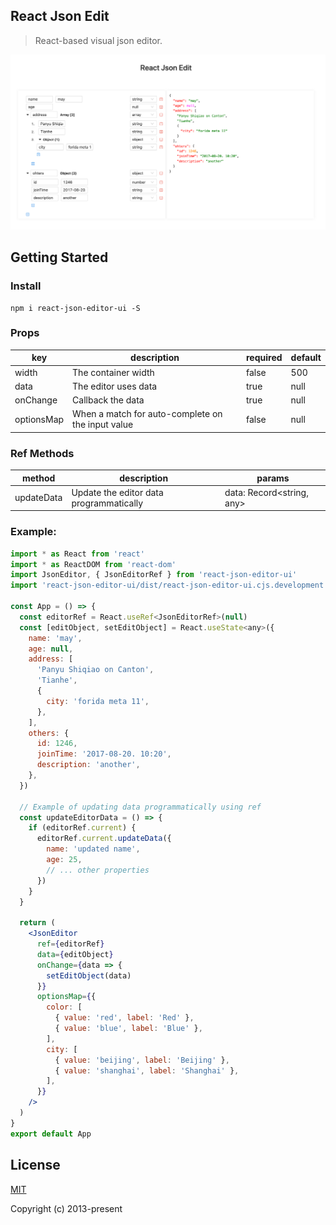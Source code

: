 ## React Json Edit

> React-based visual json editor.

![](/images/example.png)
## Getting Started

### Install

```
npm i react-json-editor-ui -S
```

### Props

| key        | description                                       | required | default |
| ---------- | ------------------------------------------------- | -------- | ------- |
| width      | The container width                               | false    | 500     |
| data       | The editor uses data                              | true     | null    |
| onChange   | Callback the data                                 | true     | null    |
| optionsMap | When a match for auto-complete on the input value | false    | null    |

### Ref Methods

| method     | description                                       | params                      |
| ---------- | ------------------------------------------------- | --------------------------- |
| updateData | Update the editor data programmatically           | data: Record<string, any>   |

### Example:

```jsx
import * as React from 'react'
import * as ReactDOM from 'react-dom'
import JsonEditor, { JsonEditorRef } from 'react-json-editor-ui'
import 'react-json-editor-ui/dist/react-json-editor-ui.cjs.development.css'

const App = () => {
  const editorRef = React.useRef<JsonEditorRef>(null)
  const [editObject, setEditObject] = React.useState<any>({
    name: 'may',
    age: null,
    address: [
      'Panyu Shiqiao on Canton',
      'Tianhe',
      {
        city: 'forida meta 11',
      },
    ],
    others: {
      id: 1246,
      joinTime: '2017-08-20. 10:20',
      description: 'another',
    },
  })
  
  // Example of updating data programmatically using ref
  const updateEditorData = () => {
    if (editorRef.current) {
      editorRef.current.updateData({
        name: 'updated name',
        age: 25,
        // ... other properties
      })
    }
  }

  return (
    <JsonEditor
      ref={editorRef}
      data={editObject}
      onChange={data => {
        setEditObject(data)
      }}
      optionsMap={{
        color: [
          { value: 'red', label: 'Red' },
          { value: 'blue', label: 'Blue' },
        ],
        city: [
          { value: 'beijing', label: 'Beijing' },
          { value: 'shanghai', label: 'Shanghai' },
        ],
      }}
    />
  )
}
export default App

```

## License

[MIT](https://opensource.org/licenses/MIT)

Copyright (c) 2013-present